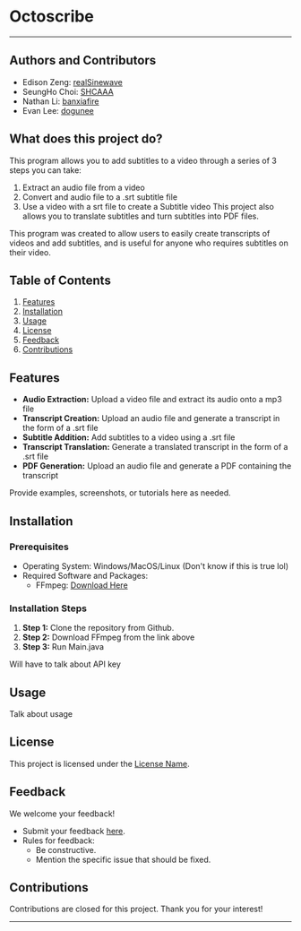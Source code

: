 # Octoscribe

---

## Authors and Contributors
- Edison Zeng: [realSinewave](https://github.com/realSineWave)
- SeungHo Choi: [SHCAAA](https://github.com/SHCAAA)
- Nathan Li: [banxiafire](https://github.com/banxiafire)
- Evan Lee: [dogunee](https://github.com/Dogunee)

## What does this project do?
This program allows you to add subtitles to a video through a series of 3 steps you can take:
1. Extract an audio file from a video
2. Convert and audio file to a .srt subtitle file
3. Use a video with a srt file to create a Subtitle video
This project also allows you to translate subtitles and turn subtitles into PDF files.

This program was created to allow users to easily create transcripts of videos and add subtitles, and is useful for 
anyone who requires subtitles on their video.

## Table of Contents
1. [Features](#features)
2. [Installation](#installation)
3. [Usage](#usage)
4. [License](#license)
5. [Feedback](#feedback)
6. [Contributions](#contributions)

## Features
- **Audio Extraction:** Upload a video file and extract its audio onto a mp3 file
- **Transcript Creation:** Upload an audio file and generate a transcript in the form of a .srt file 
- **Subtitle Addition:** Add subtitles to a video using a .srt file
- **Transcript Translation:** Generate a translated transcript in the form of a .srt file
- **PDF Generation:** Upload an audio file and generate a PDF containing the transcript 

Provide examples, screenshots, or tutorials here as needed.

## Installation
### Prerequisites
- Operating System: Windows/MacOS/Linux (Don't know if this is true lol)
- Required Software and Packages:
    - FFmpeg: [Download Here](https://www.ffmpeg.org/download.html)

### Installation Steps

1. **Step 1:** Clone the repository from Github.
2. **Step 2:** Download FFmpeg from the link above
3. **Step 3:** Run Main.java

Will have to talk about API key

## Usage
Talk about usage

## License
This project is licensed under the [License Name](link-to-license).

## Feedback
We welcome your feedback!
- Submit your feedback [here](https://docs.google.com/forms/d/e/1FAIpQLSe9SZl1695yW99S0Hx6U-1d1nf78ga5zvNP_-BJ50xL7BDOUg/viewform?usp=sf_link).
- Rules for feedback:
    - Be constructive.
    - Mention the specific issue that should be fixed.

## Contributions

Contributions are closed for this project. Thank you for your interest!

---
